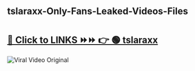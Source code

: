 
 ## tslaraxx-Only-Fans-Leaked-Videos-Files

# <h2><a href="https://mediaupload.pro?tslaraxx">🔗 Click to LINKS ⏩⏩ 👉 🟢 tslaraxx </a></h2>

<a href="https://mediaupload.pro?tslaraxx" rel="nofollow" data-target="animated-image.originalLink"><img src="https://i.ibb.co.com/xMMVF88/686577567.gif" alt="Viral Video Original" style="max-width: 100%; display: inline-block;" data-target="animated-image.originalImage"></a>